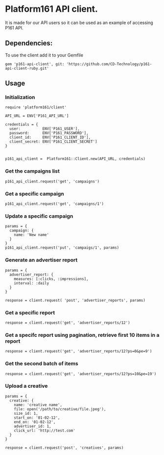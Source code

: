 # Platform161 API client.

It is made for our API users so it can be used as an example of accessing P161 API.

## Dependencies:

To use the client add it to your Gemfile

```
gem 'p161-api-client', git: 'https://github.com/CD-Technology/p161-api-client-ruby.git'
```

## Usage

### Initialization

```
require 'platform161/client'

API_URL = ENV['P161_API_URL']

credentials = {
  user:          ENV['P161_USER'],
  password:      ENV['P161_PASSWORD'],
  client_id:     ENV['P161_CLIENT_ID'],
  client_secret: ENV['P161_CLIENT_SECRET']
}


p161_api_client =  Platform161::Client.new(API_URL, credentials)
```

### Get the campaigns list

```
p161_api_client.request('get', 'campaigns')
```

###  Get a specific campaign

```
p161_api_client.request('get', 'campaigns/1')
```

### Update a specific campaign

```
params = {
  campaign: {
    name: 'New name'
  }
}
p161_api_client.request('put', 'campaigs/1', params)
```

### Generate an advertiser report

```
params = {
  advertiser_report: {
    measures: [:clicks, :impressions],
    interval: :daily
  }
}

response = client.request( 'post', 'advertiser_reports', params)
```

### Get a specific report

```
response = client.request('get', 'advertiser_reports/12')
```

### Get a specifc report using pagination, retrieve first 10 items in a report

```
response = client.request('get', 'advertiser_reports/12?ps=0&pe=9')
```

### Get the second batch of items

```
response = client.request('get', 'advertiser_reports/12?ps=10&pe=19')
```

### Upload a creative

```
params = {
  creative: {
    name: 'creative name',
    file: open('/path/to/creative/file.jpeg'),
    size_id: 1,
    start_on: '01-02-12',
    end_on: '01-02-12',
    advertiser_id: 1,
    click_url: 'http://test.com'
  }
}

response = client.request('post', 'creatives', params)
```

